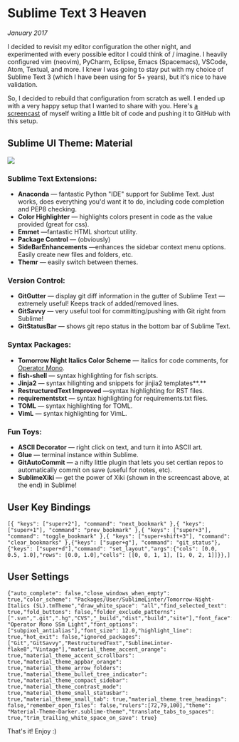 # Sublime Text 3 Heaven
*January 2017*





  I decided to revisit my editor configuration the other night, and experimented with every possible editor I could think of / imagine. I heavily configured vim (neovim), PyCharm, Eclipse, Emacs (Spacemacs), VSCode, Atom, Textual, and more. I knew I was going to stay put with my choice of Sublime Text 3 (which I have been using for 5\+ years), but it's nice to have validation.

 So, I decided to rebuild that configuration from scratch as well. I ended up with a very happy setup that I wanted to share with you. Here's [a screencast](http://media.kennethreitz.com.s3.amazonaws.com/sublime-screencast.mov) of myself writing a little bit of code and pushing it to GitHub with this setup. 

  

 ## **Sublime UI Theme**: Material

  ![](http://images.squarespace-cdn.com/content/v1/665498111876725f7613f1e6/1719666487594-21G8NNQU1B2K770ELYPL/6e6e5-ab993-image-asset.png)

### Sublime Text Extensions:

 * **Anaconda** — fantastic Python "IDE" support for Sublime Text. Just works, does everything you'd want it to do, including code completion and PEP8 checking.
* **Color Highlighter** — highlights colors present in code as the value provided (great for css).
* **Emmet** —fantastic HTML shortcut utility.
* **Package Control** — (obviously)
* **SideBarEnhancements** —enhances the sidebar context menu options. Easily create new files and folders, etc.
* **Themr** — easily switch between themes.

 ### 

 ### Version Control:

 * **GitGutter** — display git diff information in the gutter of Sublime Text — extremely useful! Keeps track of added/removed lines.
* **GitSavvy** — very useful tool for committing/pushing with Git right from Sublime!
* **GitStatusBar** — shows git repo status in the bottom bar of Sublime Text.

  

  

 ### Syntax Packages:

 * **Tomorrow Night Italics Color Scheme** — italics for code comments, for [Operator Mono](/essays/test-driving-a-200-programming-font-operator-mono).
* **fish\-shell** — syntax highlighting for fish scripts.
* **Jinja2** — syntax hilighting and snippets for jinjia2 templates**.**
* **RestructuredText Improved** —syntax highlighting for RST files.
* **requirementstxt** — syntax highlighting for requirements.txt files.
* **TOML** — syntax highlighting for TOML.
* **VimL** — syntax highlighting for VimL.

 ### Fun Toys:

 * **ASCII Decorator** — right click on text, and turn it into ASCII art.
* **Glue** — terminal instance within Sublime.
* **GitAutoCommit** — a nifty little plugin that lets you set certian repos to automatically commit on save (useful for notes, etc).
* **SublimeXiki** — get the power of Xiki (shown in the screencast above, at the end) in Sublime!

 ## User Key Bindings

 
```
[{ "keys": ["super+2"], "command": "next_bookmark" },{ "keys": ["super+1"], "command": "prev_bookmark" },{ "keys": ["super+3"], "command": "toggle_bookmark" },{ "keys": ["super+shift+3"], "command": "clear_bookmarks" },{"keys": ["super+g"], "command": "git_status"},{"keys": ["super+d"],"command": "set_layout","args":{"cols": [0.0, 0.5, 1.0],"rows": [0.0, 1.0],"cells": [[0, 0, 1, 1], [1, 0, 2, 1]]}},]
```
 ## User Settings

 
```
{"auto_complete": false,"close_windows_when_empty": true,"color_scheme": "Packages/User/SublimeLinter/Tomorrow-Night-Italics (SL).tmTheme","draw_white_space": "all","find_selected_text": true,"fold_buttons": false,"folder_exclude_patterns":[".svn",".git",".hg","CVS","_build","dist","build","site"],"font_face": "Operator Mono SSm Light","font_options":["subpixel_antialias"],"font_size": 12.0,"highlight_line": true,"hot_exit": false,"ignored_packages":["Git","GitSavvy","RestructuredText","SublimeLinter-flake8","Vintage"],"material_theme_accent_orange": true,"material_theme_accent_scrollbars": true,"material_theme_appbar_orange": true,"material_theme_arrow_folders": true,"material_theme_bullet_tree_indicator": true,"material_theme_compact_sidebar": true,"material_theme_contrast_mode": true,"material_theme_small_statusbar": true,"material_theme_small_tab": true,"material_theme_tree_headings": false,"remember_open_files": false,"rulers":[72,79,100],"theme": "Material-Theme-Darker.sublime-theme","translate_tabs_to_spaces": true,"trim_trailing_white_space_on_save": true}
```
 That's it! Enjoy :)

  